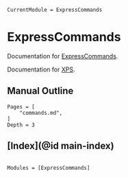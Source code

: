 ```@meta
CurrentModule = ExpressCommands
```

# ExpressCommands

Documentation for [ExpressCommands](https://github.com/MineralsCloud/ExpressCommands.jl).

Documentation for [XPS](https://github.com/MineralsCloud/XPS.jl).

## Manual Outline

```@contents
Pages = [
    "commands.md",
]
Depth = 3
```

## [Index](@id main-index)

```@index
```

```@autodocs
Modules = [ExpressCommands]
```
